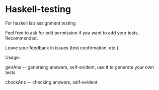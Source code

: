 # Haskell-testing
For haskell lab assignment testing

Feel free to ask for edit permission if you want to add your tests. Recommended.

Leave your feedback in issues (test confirmation, etc.)


Usage:

genAns   -- generaing answers, self-evident, use it to generate your own tests

checkAns -- checking answers, self-evident
